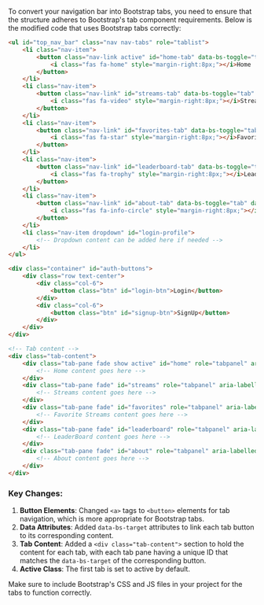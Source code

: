 To convert your navigation bar into Bootstrap tabs, you need to ensure that the structure adheres to Bootstrap's tab component requirements. Below is the modified code that uses Bootstrap tabs correctly:

```html
<ul id="top_nav_bar" class="nav nav-tabs" role="tablist">
    <li class="nav-item">
        <button class="nav-link active" id="home-tab" data-bs-toggle="tab" data-bs-target="#home" aria-controls="home" aria-selected="true">
            <i class="fas fa-home" style="margin-right:8px;"></i>Home
        </button>
    </li>
    <li class="nav-item">
        <button class="nav-link" id="streams-tab" data-bs-toggle="tab" data-bs-target="#streams" aria-controls="streams" aria-selected="false">
            <i class="fas fa-video" style="margin-right:8px;"></i>Streams
        </button>
    </li>
    <li class="nav-item">
        <button class="nav-link" id="favorites-tab" data-bs-toggle="tab" data-bs-target="#favorites" aria-controls="favorites" aria-selected="false">
            <i class="fas fa-star" style="margin-right:8px;"></i>Favorite Streams
        </button>
    </li>
    <li class="nav-item">
        <button class="nav-link" id="leaderboard-tab" data-bs-toggle="tab" data-bs-target="#leaderboard" aria-controls="leaderboard" aria-selected="false">
            <i class="fas fa-trophy" style="margin-right:8px;"></i>LeaderBoard
        </button>
    </li>
    <li class="nav-item">
        <button class="nav-link" id="about-tab" data-bs-toggle="tab" data-bs-target="#about" aria-controls="about" aria-selected="false">
            <i class="fas fa-info-circle" style="margin-right:8px;"></i>About
        </button>
    </li>
    <li class="nav-item dropdown" id="login-profile">
        <!-- Dropdown content can be added here if needed -->
    </li>
</ul>

<div class="container" id="auth-buttons">
    <div class="row text-center">
        <div class="col-6">
            <button class="btn" id="login-btn">Login</button>
        </div>
        <div class="col-6">
            <button class="btn" id="signup-btn">SignUp</button>
        </div>
    </div>
</div>

<!-- Tab content -->
<div class="tab-content">
    <div class="tab-pane fade show active" id="home" role="tabpanel" aria-labelledby="home-tab">
        <!-- Home content goes here -->
    </div>
    <div class="tab-pane fade" id="streams" role="tabpanel" aria-labelledby="streams-tab">
        <!-- Streams content goes here -->
    </div>
    <div class="tab-pane fade" id="favorites" role="tabpanel" aria-labelledby="favorites-tab">
        <!-- Favorite Streams content goes here -->
    </div>
    <div class="tab-pane fade" id="leaderboard" role="tabpanel" aria-labelledby="leaderboard-tab">
        <!-- LeaderBoard content goes here -->
    </div>
    <div class="tab-pane fade" id="about" role="tabpanel" aria-labelledby="about-tab">
        <!-- About content goes here -->
    </div>
</div>
```

### Key Changes:
1. **Button Elements**: Changed `<a>` tags to `<button>` elements for tab navigation, which is more appropriate for Bootstrap tabs.
2. **Data Attributes**: Added `data-bs-target` attributes to link each tab button to its corresponding content.
3. **Tab Content**: Added a `<div class="tab-content">` section to hold the content for each tab, with each tab pane having a unique ID that matches the `data-bs-target` of the corresponding button.
4. **Active Class**: The first tab is set to active by default.

Make sure to include Bootstrap's CSS and JS files in your project for the tabs to function correctly.